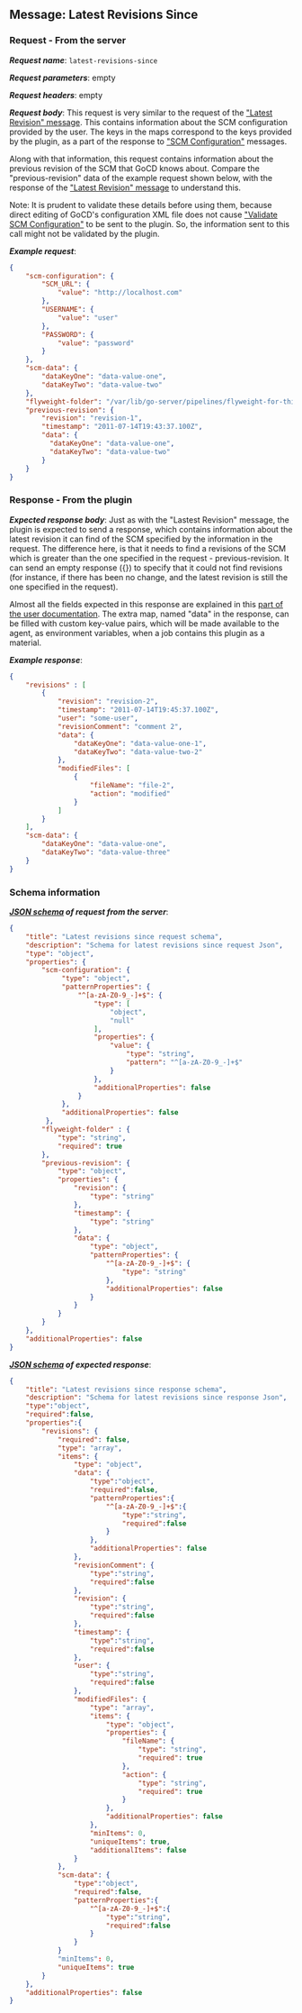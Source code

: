 ## Message: Latest Revisions Since

### Request - From the server

***Request name***: `latest-revisions-since`

***Request parameters***: empty

***Request headers***: empty

***Request body***: This request is very similar to the request of the ["Latest Revision" message](latest_revision.md). This contains information about the SCM configuration provided by the user. The keys in the maps correspond to the keys provided by the plugin, as a part of the response to ["SCM Configuration"](scm_configuration.md) messages.

Along with that information, this request contains information about the previous revision of the SCM that GoCD knows about. Compare the "previous-revision" data of the example request shown below, with the response of the ["Latest Revision" message](latest_revision.md#response---from-the-plugin) to understand this.

Note: It is prudent to validate these details before using them, because direct editing of GoCD's configuration XML file does not cause ["Validate SCM Configuration"](validate_scm_configuration.md) to be sent to the plugin. So, the information sent to this call might not be validated by the plugin.

***Example request***:

```json
{
    "scm-configuration": {
        "SCM_URL": {
            "value": "http://localhost.com"
        },
        "USERNAME": {
            "value": "user"
        },
        "PASSWORD": {
            "value": "password"
        }
    },
    "scm-data": {
        "dataKeyOne": "data-value-one",
        "dataKeyTwo": "data-value-two"
    },
    "flyweight-folder": "/var/lib/go-server/pipelines/flyweight-for-this-material",
    "previous-revision": {
        "revision": "revision-1",
        "timestamp": "2011-07-14T19:43:37.100Z",
        "data": {
          "dataKeyOne": "data-value-one",
          "dataKeyTwo": "data-value-two"
        }
    }
}
```

### Response - From the plugin

***Expected response body***: Just as with the "Lastest Revision" message, the plugin is expected to send a response, which contains information about the latest revision it can find of the SCM specified by the information in the request. The difference here, is that it needs to find a revisions of the SCM which is greater than the one specified in the request - previous-revision. It can send an empty response ({}) to specify that it could not find revisions (for instance, if there has been no change, and the latest revision is still the one specified in the request).

Almost all the fields expected in this response are explained in this [part of the user documentation](https://docs.gocd.org/current/extension_points/scm_extension.html#scm-information-display). The extra map, named "data" in the response, can be filled with custom key-value pairs, which will be made available to the agent, as environment variables, when a job contains this plugin as a material.

***Example response***:

```json
{
    "revisions" : [
        {
            "revision": "revision-2",
            "timestamp": "2011-07-14T19:45:37.100Z",
            "user": "some-user",
            "revisionComment": "comment 2",
            "data": {
                "dataKeyOne": "data-value-one-1",
                "dataKeyTwo": "data-value-two-2"
            },
            "modifiedFiles": [
                {
                    "fileName": "file-2",
                    "action": "modified"
                }
            ]
        }
    ],
    "scm-data": {
        "dataKeyOne": "data-value-one",
        "dataKeyTwo": "data-value-three"
    }
}
```

### Schema information

***[JSON schema](http://json-schema.org) of request from the server***:

```json
{
    "title": "Latest revisions since request schema",
    "description": "Schema for latest revisions since request Json",
    "type": "object",
    "properties": {
        "scm-configuration": {
             "type": "object",
             "patternProperties": {
                 "^[a-zA-Z0-9_-]+$": {
                     "type": [
                         "object",
                         "null"
                     ],
                     "properties": {
                         "value": {
                             "type": "string",
                             "pattern": "^[a-zA-Z0-9_-]+$"
                         }
                     },
                     "additionalProperties": false
                 }
             },
             "additionalProperties": false
         },
        "flyweight-folder" : {
            "type": "string",
            "required": true
        },
        "previous-revision": {
            "type": "object",
            "properties": {
                "revision": {
                    "type": "string"
                },
                "timestamp": {
                    "type": "string"
                },
                "data": {
                    "type": "object",
                    "patternProperties": {
                        "^[a-zA-Z0-9_-]+$": {
                            "type": "string"
                        },
                        "additionalProperties": false
                    }
                }
            }
        }
    },
    "additionalProperties": false
}
```

***[JSON schema](http://json-schema.org) of expected response***:

```json
{
    "title": "Latest revisions since response schema",
    "description": "Schema for latest revisions since response Json",
    "type":"object",
    "required":false,
    "properties":{
        "revisions": {
            "required": false,
            "type": "array",
            "items": {
                "type": "object",
                "data": {
                    "type":"object",
                    "required":false,
                    "patternProperties":{
                        "^[a-zA-Z0-9_-]+$":{
                            "type":"string",
                            "required":false
                        }
                    },
                    "additionalProperties": false
                },
                "revisionComment": {
                    "type":"string",
                    "required":false
                },
                "revision": {
                    "type":"string",
                    "required":false
                },
                "timestamp": {
                    "type":"string",
                    "required":false
                },
                "user": {
                    "type":"string",
                    "required":false
                },
                "modifiedFiles": {
                    "type": "array",
                    "items": {
                        "type": "object",
                        "properties": {
                            "fileName": {
                                "type": "string",
                                "required": true
                            },
                            "action": {
                                "type": "string",
                                "required": true
                            }
                        },
                        "additionalProperties": false
                    },
                    "minItems": 0,
                    "uniqueItems": true,
                    "additionalItems": false
                }
            },
            "scm-data": {
                "type":"object",
                "required":false,
                "patternProperties":{
                    "^[a-zA-Z0-9_-]+$":{
                        "type":"string",
                        "required":false
                    }
                }
            }
            "minItems": 0,
            "uniqueItems": true
        }
    },
    "additionalProperties": false
}
```
